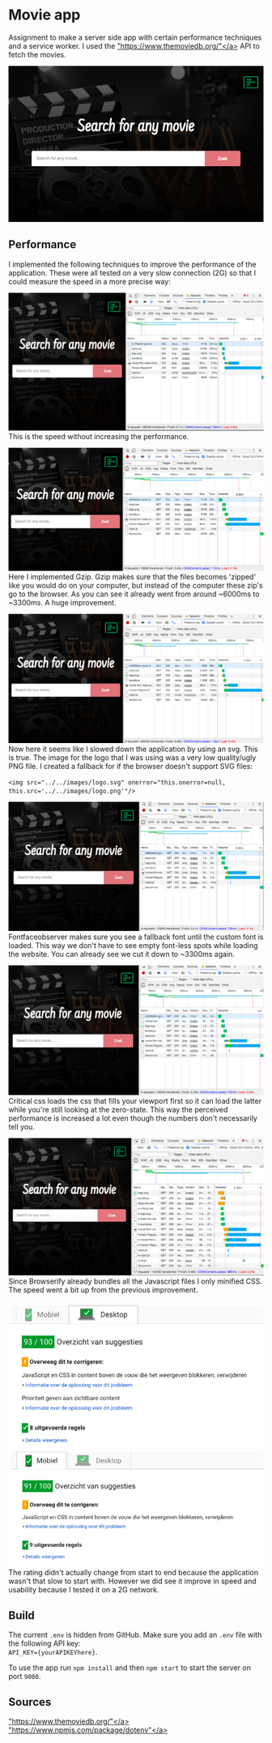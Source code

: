 # Movie app
Assignment to make a server side app with certain performance techniques and a service worker. I used the <a href="https://www.themoviedb.org/">"https://www.themoviedb.org/"</a> API to fetch the movies.

![screenshot](screens/home.png)

## Performance
I implemented the following techniques to improve the performance of the application. These were all tested on a very slow connection (2G) so that I could measure the speed in a more precise way:
  
![screenshot](screens/1net.png)
This is the speed without increasing the performance.

![screenshot](screens/2gzipnet.png)
Here I implemented Gzip. Gzip makes sure that the files becomes 'zipped' like you would do on your computer, but instead of the computer these zip's go to the browser. As you can see it already went from around ~6000ms to ~3300ms. A huge improvement.

![screenshot](screens/3svgnet.png)
Now here it seems like I slowed down the application by using an svg. This is true. The image for the logo that I was using was a very low quality/ugly PNG file. I created a fallback for if the browser doesn't support SVG files:
  
`<img src="../../images/logo.svg" onerror="this.onerror=null, this.src='../../images/logo.png'"/>`  

![screenshot](screens/4ffnet.png)
Fontfaceobserver makes sure you see a fallback font until the custom font is loaded. This way we don't have to see empty font-less spots while loading the website. You can already see we cut it down to ~3300ms again.

![screenshot](screens/5cssnet.png)
Critical css loads the css that fills your viewport first so it can load the latter while you're still looking at the zero-state. This way the perceived performance is increased a lot even though the numbers don't necessarily tell you.

![screenshot](screens/6minnet.png)
Since Browserify already bundles all the Javascript files I only minified CSS. The speed went a bit up from the previous improvement.

![screenshot](screens/5cssdes.png)
![screenshot](screens/5cssmob.png)  
The rating didn't actually change from start to end because the application wasn't that slow to start with. However we did see it improve in speed and usability because I tested it on a 2G network.

## Build

The current `.env` is hidden from GitHub. Make sure you add an `.env` file with the following API key:  
`API_KEY={yourAPIKEYhere}`.

To use the app run `npm install` and then `npm start` to start the server on port `9000`.

## Sources
<a href="https://www.themoviedb.org/">"https://www.themoviedb.org/"</a>
<a href="https://www.npmjs.com/package/dotenv">"https://www.npmjs.com/package/dotenv"</a>